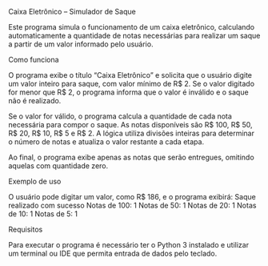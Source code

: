 Caixa Eletrônico – Simulador de Saque

Este programa simula o funcionamento de um caixa eletrônico, calculando automaticamente a quantidade de notas necessárias para realizar um saque a partir de um valor informado pelo usuário.

Como funciona

O programa exibe o título “Caixa Eletrônico” e solicita que o usuário digite um valor inteiro para saque, com valor mínimo de R$ 2. Se o valor digitado for menor que R$ 2, o programa informa que o valor é inválido e o saque não é realizado.

Se o valor for válido, o programa calcula a quantidade de cada nota necessária para compor o saque. As notas disponíveis são R$ 100, R$ 50, R$ 20, R$ 10, R$ 5 e R$ 2. A lógica utiliza divisões inteiras para determinar o número de notas e atualiza o valor restante a cada etapa.

Ao final, o programa exibe apenas as notas que serão entregues, omitindo aquelas com quantidade zero.

Exemplo de uso

O usuário pode digitar um valor, como R$ 186, e o programa exibirá:
Saque realizado com sucesso
Notas de 100: 1
Notas de 50: 1
Notas de 20: 1
Notas de 10: 1
Notas de 5: 1

Requisitos

Para executar o programa é necessário ter o Python 3 instalado e utilizar um terminal ou IDE que permita entrada de dados pelo teclado.
